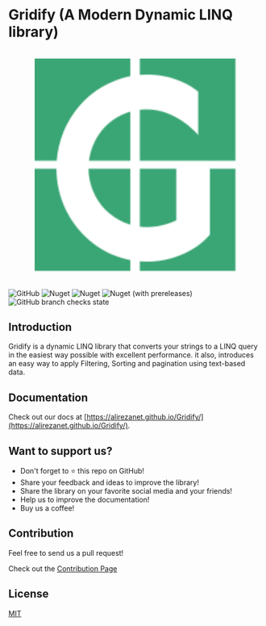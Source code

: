 # Gridify (A Modern Dynamic LINQ library)

<p align="center">
  <br>
  <img width="400" src="./docs/.vuepress/public/gridify-g-logo.svg" alt="logo of gridify repository">
  <br>
  <br>
</p>

![GitHub](https://img.shields.io/github/license/alirezanet/gridify) ![Nuget](https://img.shields.io/nuget/dt/gridify?color=%239100ff) ![Nuget](https://img.shields.io/nuget/v/gridify?label=stable) ![Nuget (with prereleases)](https://img.shields.io/nuget/vpre/gridify?label=latest) ![GitHub branch checks state](https://img.shields.io/github/checks-status/alirezanet/gridify/master?label=checks)

## Introduction

Gridify is a dynamic LINQ library that converts your strings to a LINQ query in the easiest way possible with excellent performance. it also, introduces an easy way to apply Filtering, Sorting and pagination using text-based data.

## Documentation

Check out our docs at [https://alirezanet.github.io/Gridify/](https://alirezanet.github.io/Gridify/).

## Want to support us?

-  Don't forget to ⭐ this repo on GitHub!
-  Share your feedback and ideas to improve the library!
-  Share the library on your favorite social media and your friends!
-  Help us to improve the documentation!
-  Buy us a coffee!

## Contribution

Feel free to send us a pull request!

Check out the [Contribution Page](https://alirezanet.github.io/Gridify/contribution)

## License

[MIT](https://github.com/alirezanet/gridify/blob/master/LICENSE)
